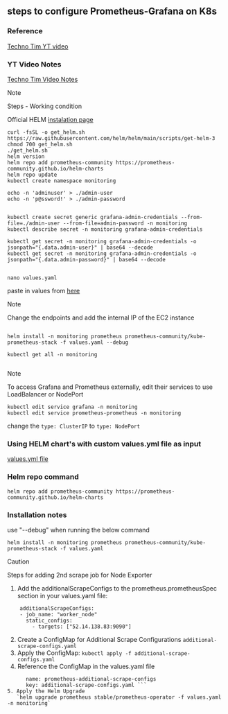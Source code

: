 ## steps to configure Prometheus-Grafana on K8s


### Reference 
[Techno Tim YT video](https://www.youtube.com/watch?v=fzny5uUaAeY)

### YT Video  Notes
[Techno Tim Video Notes](https://technotim.live/posts/kube-grafana-prometheus/)






> [!NOTE]
> Steps - Working condition

Official HELM [instalation page](https://helm.sh/docs/intro/install/)

```
curl -fsSL -o get_helm.sh https://raw.githubusercontent.com/helm/helm/main/scripts/get-helm-3
chmod 700 get_helm.sh
./get_helm.sh
helm version
helm repo add prometheus-community https://prometheus-community.github.io/helm-charts
helm repo update
kubectl create namespace monitoring

echo -n 'adminuser' > ./admin-user
echo -n 'p@ssword!' > ./admin-password


kubectl create secret generic grafana-admin-credentials --from-file=./admin-user --from-file=admin-password -n monitoring
kubectl describe secret -n monitoring grafana-admin-credentials

kubectl get secret -n monitoring grafana-admin-credentials -o jsonpath="{.data.admin-user}" | base64 --decode
kubectl get secret -n monitoring grafana-admin-credentials -o jsonpath="{.data.admin-password}" | base64 --decode


nano values.yaml

```

paste in values from [here](https://github.com/techno-tim/launchpad/blob/master/kubernetes/kube-prometheus-stack/values.yml)


> [!NOTE]
> Change the endpoints and add the internal IP of the EC2 instance


```

helm install -n monitoring prometheus prometheus-community/kube-prometheus-stack -f values.yaml --debug

kubectl get all -n monitoring


```


> [!NOTE]
> To access Grafana and Prometheus externally, edit their services to use LoadBalancer or NodePort

```
kubectl edit service grafana -n monitoring
kubectl edit service prometheus-prometheus -n monitoring
```

change the `type: ClusterIP` to `type: NodePort`










### Using HELM chart's with custom values.yml file as input

[values.yml file](https://github.com/techno-tim/launchpad/tree/master/kubernetes/kube-prometheus-stack)

### Helm repo command
`helm repo add prometheus-community https://prometheus-community.github.io/helm-charts`


### Installation notes

use "--debug" when running the below command 


`helm install -n monitoring prometheus prometheus-community/kube-prometheus-stack -f values.yaml`





> [!CAUTION]
> Steps for adding 2nd scrape job for Node Exporter
> 1. Add the additionalScrapeConfigs to the prometheus.prometheusSpec section in your values.yaml file:
> ```
>     additionalScrapeConfigs:
>     - job_name: "worker_node"
>       static_configs:
>         - targets: ["52.14.138.83:9090"]
> ```
> 2. Create a ConfigMap for Additional Scrape Configurations
>    `additional-scrape-configs.yaml`
> 3. Apply the ConfigMap:
>    `kubectl apply -f additional-scrape-configs.yaml`
> 4. Reference the ConfigMap in the values.yaml file
> ```    additionalScrapeConfigs:
>       name: prometheus-additional-scrape-configs
>       key: additional-scrape-configs.yaml ```
> 5. Apply the Helm Upgrade
>    `helm upgrade prometheus stable/prometheus-operator -f values.yaml -n monitoring`
> 











